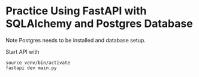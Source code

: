 # Practice Using FastAPI with SQLAlchemy and Postgres Database

Note Postgres needs to be installed and database setup.

Start API with

```
source venv/bin/activate
fastapi dev main.py  
```
